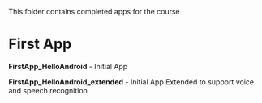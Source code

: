 This folder contains completed apps for the course


# First App
**FirstApp_HelloAndroid** - Initial App

**FirstApp_HelloAndroid_extended** - Initial App Extended to support voice and speech recognition

